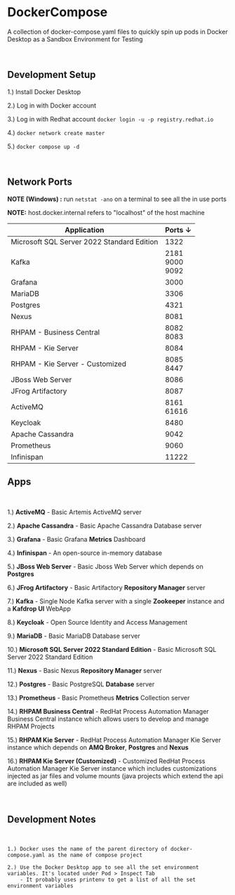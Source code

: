 # DockerCompose

A collection of docker-compose.yaml files to quickly spin up pods in Docker Desktop as a Sandbox Environment for Testing

<br/>

## Development Setup

1.) Install Docker Desktop

2.) Log in with Docker account

3.) Log in with Redhat account `docker login -u -p registry.redhat.io`

4.) `docker network create master`

5.) `docker compose up -d`

<br />

## Network Ports

**NOTE (Windows) :** run `netstat -ano` on a terminal to see all the in use ports

**NOTE:** host.docker.internal refers to "localhost" of the host machine

| Application | Ports ↓ |
| --- | --- |
| Microsoft SQL Server 2022 Standard Edition | 1322 |
| Kafka | 2181 <br /> 9000 <br /> 9092 |
| Grafana | 3000 |
| MariaDB | 3306 |
| Postgres | 4321 |
| Nexus | 8081 |
| RHPAM - Business Central | 8082 <br /> 8083 |
| RHPAM - Kie Server | 8084 |
| RHPAM - Kie Server - Customized | 8085 <br /> 8447 |
| JBoss Web Server | 8086 |
| JFrog Artifactory | 8087 |
| ActiveMQ | 8161 <br /> 61616 |
| Keycloak | 8480 |
| Apache Cassandra | 9042 |
| Prometheus | 9060 |
| Infinispan | 11222 |

## Apps
<br/>

1.) **ActiveMQ** - Basic Artemis ActiveMQ server

2.) **Apache Cassandra** - Basic Apache Cassandra Database server

3.) **Grafana** - Basic Grafana **Metrics** Dashboard

4.) **Infinispan** - An open-source in-memory database

5.) **JBoss Web Server** - Basic Jboss Web Server which depends on **Postgres**

6.) **JFrog Artifactory** - Basic Artifactory **Repository Manager** server

7.) **Kafka** - Single Node Kafka server with a single **Zookeeper** instance and a **Kafdrop UI** WebApp

8.) **Keycloak** - Open Source Identity and Access Management

9.) **MariaDB** - Basic MariaDB Database server

10.) **Microsoft SQL Server 2022 Standard Edition** - Basic Microsoft SQL Server 2022 Standard Edition

11.) **Nexus** - Basic Nexus **Repository Manager** server

12.) **Postgres** - Basic PostgreSQL **Database** server

13.) **Prometheus** - Basic Prometheus **Metrics** Collection server

14.) **RHPAM Business Central** - RedHat Process Automation Manager Business Central instance which allows users to develop and manage RHPAM Projects

15.) **RHPAM Kie Server** - RedHat Process Automation Manager Kie Server instance which depends on **AMQ Broker**, **Postgres** and **Nexus**

16.) **RHPAM Kie Server (Customized)** - Customized RedHat Process Automation Manager Kie Server instance which includes customizations injected as jar files and volume mounts (java projects which extend the api are included as well)

<br/>

## Development Notes
<br/>

```
1.) Docker uses the name of the parent directory of docker-compose.yaml as the name of compose project

2.) Use the Docker Desktop app to see all the set environment variables. It's located under Pod > Inspect Tab
    - It probably uses printenv to get a list of all the set environment variables
```
